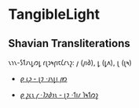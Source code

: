 # TangibleLight

## Shavian Transliterations

𐑯𐑪𐑯-𐑕𐑑𐑨𐑯𐑛𐑼𐑛 𐑩𐑚𐑮𐑰𐑝𐑦𐑱𐑖𐑩𐑯𐑟: 𐑢 (𐑢𐑦𐑔), 𐑛 (𐑛𐑵), 𐑚 (𐑚𐑰)

- [_𐑞 𐑧𐑜_ - 𐑚𐑲 ·𐑨𐑯𐑛𐑦 𐑢𐑽](./egg.md)

- [_𐑞 𐑟𐑧𐑯 𐑝 ·𐑐𐑲𐑔𐑪𐑯_ - 𐑚𐑲 ·𐑑𐑦𐑥 𐑐𐑰𐑑𐑼𐑟](./zen.md)
